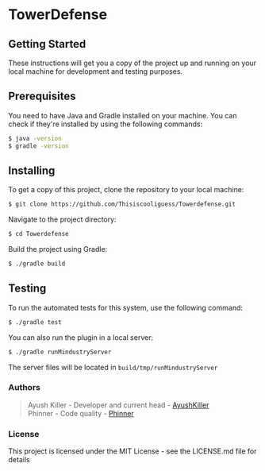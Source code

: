 # TowerDefense

## Getting Started

These instructions will get you a copy of the project up and running on your local machine for development and testing purposes.

## Prerequisites

You need to have Java and Gradle installed on your machine. You can check if they're installed by using the following commands:

```sh
$ java -version
$ gradle -version
```

## Installing

To get a copy of this project, clone the repository to your local machine:
```sh
$ git clone https://github.com/Thisiscooliguess/Towerdefense.git
```

Navigate to the project directory:
```sh
$ cd Towerdefense
```

Build the project using Gradle:
```sh
$ ./gradle build
```

## Testing

To run the automated tests for this system, use the following command:
```sh
$ ./gradle test
```

You can also run the plugin in a local server:
```sh
$ ./gradle runMindustryServer
```
The server files will be located in `build/tmp/runMindustryServer`

### Authors

> Ayush Killer - Developer and current head - [AyushKiller](https://github.com/Ayushkiller)<br>
> Phinner - Code quality - [Phinner](https://github.com/phinner)<br>

### License

This project is licensed under the MIT License - see the LICENSE.md file for details
